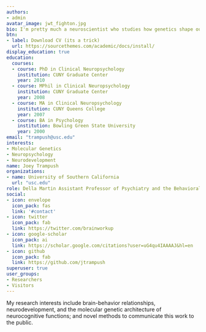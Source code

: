 ```yaml
---
authors:
- admin
avatar_image: jwt_fighton.jpg
bio: I'm pretty much a neuroscientist who studies how genetics shape our behavior and risk for psychiatric illness, pretty much a developmental neuropsychologist who sees kids and young adults referred for a wide range of cognitive difficulties, and lately have been trying to become a data scientist. 
btn:
- label: Download CV (its a trick)
  url: https://sourcethemes.com/academic/docs/install/
display_education: true
education:
  courses:
  - course: PhD in Clinical Neuropsychology
    institution: CUNY Graduate Center
    year: 2010
  - course: MPhil in Clinical Neuropsychology
    institution: CUNY Graduate Center
    year: 2008
  - course: MA in Clinical Neuropsychology
    institution: CUNY Queens College
    year: 2007
  - course: BA in Psychology
    institution: Bowling Green State University
    year: 2000
email: "trampush@usc.edu"
interests:
- Molecular Genetics
- Neuropsychology
- Neurodevelopment
name: Joey Trampush
organizations:
- name: University of Southern California
  url: "usc.edu"
role: Della Martin Assistant Professor of Psychiatry and the Behavioral Sciences
social:
- icon: envelope
  icon_pack: fas
  link: '#contact'
- icon: twitter
  icon_pack: fab
  link: https://twitter.com/brainworkup
- icon: google-scholar
  icon_pack: ai
  link: https://scholar.google.com/citations?user=uG4qu4IAAAAJ&hl=en
- icon: github
  icon_pack: fab
  link: https://github.com/jtrampush
superuser: true
user_groups:
- Researchers
- Visitors
---
```


My research interests include brain-behavior relationships, neurodevelopment,
and the molecular genetic architecture of neurocognitive functions; and novel
methods to communicate this work to the public.

